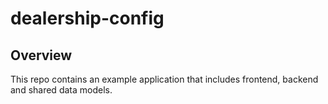 # dealership-config

## Overview

This repo contains an example application that includes frontend, backend and shared data models.


